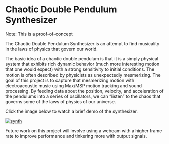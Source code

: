 # Chaotic Double Pendulum Synthesizer

Note: This is a proof-of-concept

The Chaotic Double Pendulum Synthesizer is an attempt to find musicality in the laws of physics that govern our world. 

The basic idea of a chaotic double pendulum is that it is a simply physical system that exhibits rich dynamic behavior (much more interesting motion that one would expect) with a strong sensitivity to initial conditions. The motion is often described by physicists as unexpectedly mesmerizing. The goal of this project is to capture that mesmerizing motion with electroacoustic music using Max/MSP motion tracking and sound processing. By feeding data about the position, velocity, and acceleration of the pendulums into a series of oscillators, we can “listen” to the chaos that governs some of the laws of physics of our universe.

Click the image below to watch a brief demo of the synthesizer. 

[![synth](http://img.youtube.com/vi/Op3IMovg4CM/0.jpg)](http://www.youtube.com/watch?v=Op3IMovg4CM)

Future work on this project will involve using a webcam with a higher frame rate to improve performance and tinkering more with output signals.
